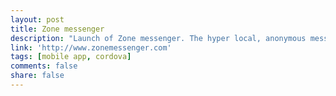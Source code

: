```yaml
---
layout: post
title: Zone messenger 
description: "Launch of Zone messenger. The hyper local, anonymous messaging app."
link: 'http://www.zonemessenger.com'
tags: [mobile app, cordova]
comments: false
share: false
---
```

